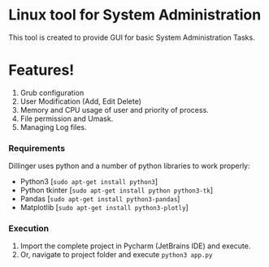 # Linux tool for System Administration

This tool is created to provide GUI for basic System Administration Tasks.

# Features!

1. Grub configuration
2. User Modification (Add, Edit Delete)
3. Memory and CPU usage of user and priority of process.
4. File permission and Umask.
5. Managing Log files.




### Requirements

Dillinger uses python and a number of python libraries to work properly:

* Python3 [`sudo apt-get install python3`]
* Python tkinter [`sudo apt-get install python python3-tk`]
* Pandas [`sudo apt-get install python3-pandas`]
* Matplotlib [`sudo apt-get install python3-plotly`]

### Execution

1.  Import the complete project in Pycharm (JetBrains IDE) and execute.
2.  Or, navigate to project folder and execute `python3 app.py`


